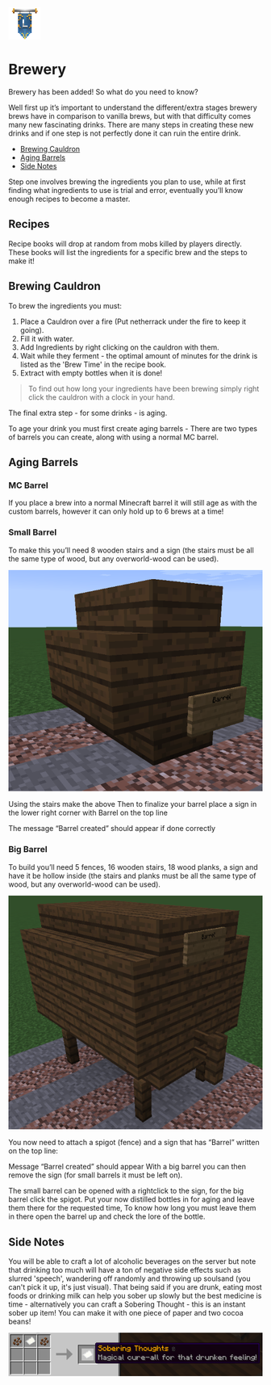 ![ribbon](images/L-ribbon.png) 

# Brewery

Brewery has been added! So what do you need to know?

Well first up it’s important to understand the different/extra stages brewery brews have in comparison to vanilla brews, but with that difficulty comes many new fascinating drinks. There are many steps in creating these new drinks and if one step is not perfectly done it can ruin the entire drink.

- [Brewing Cauldron](#brewing-cauldron)
- [Aging Barrels](#aging-barrels)
- [Side Notes](#side-notes)

Step one involves brewing the ingredients you plan to use, while at first finding what ingredients to use is trial and error, eventually you’ll know enough recipes to become a master.

## Recipes

Recipe books will drop at random from mobs killed by players directly. These books will list the ingredients for a specific brew and the steps to make it!

## Brewing Cauldron

To brew the ingredients you must:

1. Place a Cauldron over a fire (Put netherrack under the fire to keep it going).
2. Fill it with water.
3. Add Ingredients by right clicking on the cauldron with them.
4. Wait while they ferment - the optimal amount of minutes for the drink is listed as the 'Brew Time' in the recipe book.
5. Extract with empty bottles when it is done!

>To find out how long your ingredients have been brewing simply right click the cauldron with a clock in your hand.

The final extra step - for some drinks - is aging.

To age your drink you must first create aging barrels - There are two types of barrels you can create, along with using a normal MC barrel.

## Aging Barrels

### MC Barrel

If you place a brew into a normal Minecraft barrel it will still age as with the custom barrels, however it can only hold up to 6 brews at a time!

### Small Barrel
To make this you’ll need 8 wooden stairs and a sign (the stairs must be all the same type of wood, but any overworld-wood can be used).

![smallbarrel](images/smallbarrel.png)

Using the stairs make the above
Then to finalize your barrel place a sign in the lower right corner with Barrel on the top line

The message “Barrel created” should appear if done correctly

### Big Barrel
To build you’ll need 5 fences, 16 wooden stairs, 18 wood planks, a sign and have it be hollow inside (the stairs and planks must be all the same type of wood, but any overworld-wood can be used).

![bigbarrel](images/bigbarrel.png)

You now need to attach a spigot (fence) and a sign that has “Barrel” written on the top line:

Message “Barrel created” should appear
With a big barrel you can then remove the sign (for small barrels it must be left on).

The small barrel can be opened with a rightclick to the sign, for the big barrel click the spigot.
Put your now distilled bottles in for aging and leave them there for the requested time,
To know how long you must leave them in there open the barrel up and check the lore of the bottle.

## Side Notes
You will be able to craft a lot of alcoholic beverages on the server but note that drinking too much will have a ton of negative side effects such as slurred 'speech', wandering off randomly and throwing up soulsand (you can't pick it up, it's just visual).
That being said if you are drunk, eating most foods or drinking milk can help you sober up slowly but the best medicine is time - alternatively you can craft a Sobering Thought - this is an instant sober up item! You can make it with one piece of paper and two cocoa beans!

![sober](images/sober.png)
